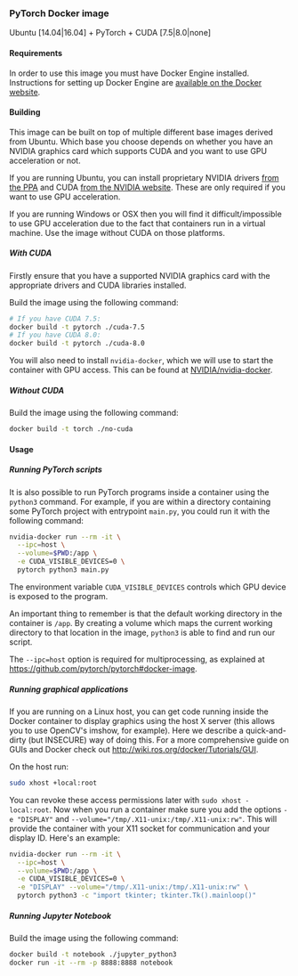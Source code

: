 ### PyTorch Docker image

Ubuntu [14.04|16.04] + PyTorch + CUDA [7.5|8.0|none]


#### Requirements

In order to use this image you must have Docker Engine installed. Instructions
for setting up Docker Engine are
[available on the Docker website](https://docs.docker.com/engine/installation/).

#### Building

This image can be built on top of multiple different base images derived from
Ubuntu. Which base you choose depends on whether you have an NVIDIA
graphics card which supports CUDA and you want to use GPU acceleration or not.

If you are running Ubuntu, you can install proprietary NVIDIA drivers
[from the PPA](https://launchpad.net/~graphics-drivers/+archive/ubuntu/ppa)
and CUDA [from the NVIDIA website](https://developer.nvidia.com/cuda-downloads).
These are only required if you want to use GPU acceleration.

If you are running Windows or OSX then you will find it difficult/impossible to
use GPU acceleration due to the fact that containers run in a virtual machine.
Use the image without CUDA on those platforms.

##### With CUDA

Firstly ensure that you have a supported NVIDIA graphics card with the
appropriate drivers and CUDA libraries installed.

Build the image using the following command:

```sh
# If you have CUDA 7.5:
docker build -t pytorch ./cuda-7.5
# If you have CUDA 8.0:
docker build -t pytorch ./cuda-8.0
```

You will also need to install `nvidia-docker`, which we will use to start the
container with GPU access. This can be found at
[NVIDIA/nvidia-docker](https://github.com/NVIDIA/nvidia-docker).

##### Without CUDA

Build the image using the following command:

```sh
docker build -t torch ./no-cuda
```

#### Usage

##### Running PyTorch scripts

It is also possible to run PyTorch programs inside a container using the
`python3` command. For example, if you are within a directory containing
some PyTorch project with entrypoint `main.py`, you could run it with
the following command:

```sh
nvidia-docker run --rm -it \
  --ipc=host \
  --volume=$PWD:/app \
  -e CUDA_VISIBLE_DEVICES=0 \
  pytorch python3 main.py
```

The environment variable `CUDA_VISIBLE_DEVICES` controls which GPU device is
exposed to the program.

An important thing to remember is that the default working directory in the
container is `/app`. By creating a volume which maps the current
working directory to that location in the image, `python3` is able to find and
run our script.

The `--ipc=host` option is required for multiprocessing, as explained
at https://github.com/pytorch/pytorch#docker-image.

##### Running graphical applications

If you are running on a Linux host, you can get code running inside the Docker
container to display graphics using the host X server (this allows you to use
OpenCV's imshow, for example). Here we describe a quick-and-dirty (but INSECURE)
way of doing this. For a more comprehensive guide on GUIs and Docker check out
http://wiki.ros.org/docker/Tutorials/GUI.

On the host run:

```sh
sudo xhost +local:root
```

You can revoke these access permissions later with `sudo xhost -local:root`.
Now when you run a container make sure you add the options `-e "DISPLAY"` and
`--volume="/tmp/.X11-unix:/tmp/.X11-unix:rw"`. This will provide the container
with your X11 socket for communication and your display ID. Here's an
example:

```sh
nvidia-docker run --rm -it \
  --ipc=host \
  --volume=$PWD:/app \
  -e CUDA_VISIBLE_DEVICES=0 \
  -e "DISPLAY" --volume="/tmp/.X11-unix:/tmp/.X11-unix:rw" \
  pytorch python3 -c "import tkinter; tkinter.Tk().mainloop()"
```


##### Running Jupyter Notebook 

Build the image using the following command:

```sh
docker build -t notebook ./jupyter_python3
docker run -it --rm -p 8888:8888 notebook
```
